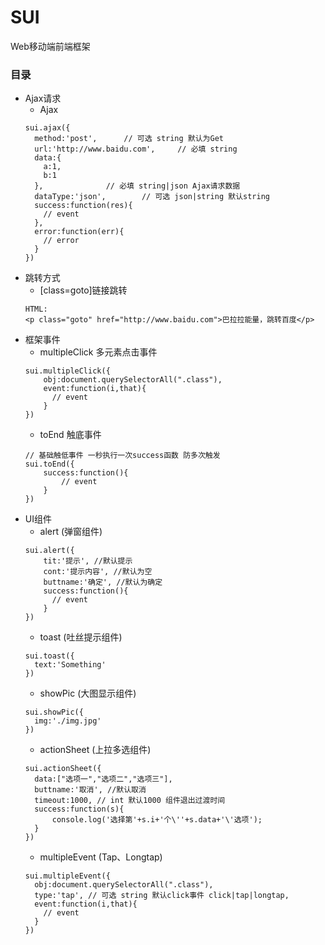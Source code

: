 # SUI
Web移动端前端框架

### 目录
- Ajax请求
  - Ajax
  ```
  sui.ajax({
    method:'post', 		// 可选 string 默认为Get
    url:'http://www.baidu.com', 	// 必填 string
    data:{
      a:1,
      b:1
    },				// 必填 string|json Ajax请求数据
    dataType:'json', 		// 可选 json|string 默认string
    success:function(res){
	  // event
    },
    error:function(err){
	  // error
    }
  })
  ```
- 跳转方式
  - \[class\=goto\]链接跳转
  ```
  HTML:
  <p class="goto" href="http://www.baidu.com">巴拉拉能量，跳转百度</p>
  ```
- 框架事件
  - multipleClick 多元素点击事件
  ```
  sui.multipleClick({
	  obj:document.querySelectorAll(".class"),
	  event:function(i,that){
	  	// event
	  }
  })
  ```
  - toEnd 触底事件
  ```
  // 基础触低事件 一秒执行一次success函数 防多次触发
  sui.toEnd({
      success:function(){
          // event
      }
  })
  ```
- UI组件
  - alert (弹窗组件)  
  ```
  sui.alert({
      tit:'提示', //默认提示
      cont:'提示内容', //默认为空
      buttname:'确定', //默认为确定
      success:function(){
        // event
      }
  })
  ```
  - toast (吐丝提示组件)
  ```
  sui.toast({
  	text:'Something'
  })
  ```
  - showPic (大图显示组件)
  ```
  sui.showPic({
  	img:'./img.jpg'
  })
  ```
  - actionSheet (上拉多选组件)
  ```
  sui.actionSheet({
  	data:["选项一","选项二","选项三"],
  	buttname:'取消', //默认取消
  	timeout:1000, // int 默认1000 组件退出过渡时间
  	success:function(s){
  		console.log('选择第'+s.i+'个\''+s.data+'\'选项');
  	}
  })
  ```
  - multipleEvent (Tap、Longtap)
  ```
  sui.multipleEvent({
    obj:document.querySelectorAll(".class"),
    type:'tap', // 可选 string 默认click事件 click|tap|longtap,
    event:function(i,that){
      // event
    }
  })
  ```